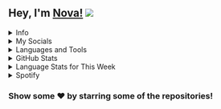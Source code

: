 ## Hey, I'm [Nova!](https://novas.quest) <img src="https://raw.githubusercontent.com/xosupernova/xosupernova/master/wave.gif" width="30px">

<details><summary>Info</summary>
<p>

- 🔭 I’m currently working on [HyberHost](https://hyberhost.com/).
- 🌱 I’m currently learning TypeScript / C#.
- 🏫 I’m currently studying [BSc (Honours) Computing and IT (Communications and Networking)](http://www.open.ac.uk/courses/computing-it/degrees/bsc-computing-it-communications-networking-q62-cnet)
- 💬 Ask me about Game Hosting.
- 📫 How to reach me: **COMING SOON**
- 😄 Pronouns: She/Her
- 😎 Fun fact: I spend almost 12 hours listening songs every day.
</p>
</details>

<details><summary>My Socials</summary>
<p>

<!-- [![Twitter: HeyJack0001](https://img.shields.io/twitter/follow/HeyJack0001?style=social)](https://twitter.com/HeyJack0001) -->
<!-- [![Linkedin: HeyJack0001](https://img.shields.io/badge/-HeyJack0001-blue?style=flat-square&logo=Linkedin&logoColor=white&link=https://www.linkedin.com/in/HeyJack0001/)](https://www.linkedin.com/in/HeyJack0001/) -->
[![GitHub xosupernova](https://img.shields.io/github/followers/xosupernova?label=follow&style=social)](https://github.com/xosupernova)
[![Website](https://img.shields.io/badge/PortfolioWebsite-lunas.quest-2648ff?style=flat-square&logo=google-chrome)](https://lunas.quest/)
<!-- [![discord](https://img.shields.io/badge/Discord-HeyJack%230001-7289DA?logo=discord)](https://discordapp.com/users/203317216106512384) -->
</p>
</details>

<details><summary>Languages and Tools</summary>
<p> 

<code><a href="https://www.javascript.com/"><img height="20" src="https://raw.githubusercontent.com/github/explore/80688e429a7d4ef2fca1e82350fe8e3517d3494d/topics/javascript/javascript.png"></a></code>
<code><a href="https://nodejs.org/"><img height="20" src="https://raw.githubusercontent.com/github/explore/80688e429a7d4ef2fca1e82350fe8e3517d3494d/topics/nodejs/nodejs.png"></a></code>
<code><a href="https://reactjs.org/"><img height="20" src="https://raw.githubusercontent.com/github/explore/80688e429a7d4ef2fca1e82350fe8e3517d3494d/topics/react/react.png"></a></code>
<code><a href="https://www.json.org/"><img height="20" src="https://raw.githubusercontent.com/github/explore/80688e429a7d4ef2fca1e82350fe8e3517d3494d/topics/json/json.png"></a></code>
<code><a href="https://es6.io/"><img height="20" src="https://raw.githubusercontent.com/github/explore/80688e429a7d4ef2fca1e82350fe8e3517d3494d/topics/es6/es6.png"></a></code>
<code><a href="https://www.docker.com/"><img height="20" src="https://raw.githubusercontent.com/github/explore/80688e429a7d4ef2fca1e82350fe8e3517d3494d/topics/docker/docker.png"></a></code>
<code><a href="https://babeljs.io/"><img height="20" src="https://raw.githubusercontent.com/github/explore/80688e429a7d4ef2fca1e82350fe8e3517d3494d/topics/babel/babel.png"></a></code>
</p>
</details>

<details><summary>GitHub Stats</summary>
<p>

<a href="https://github.com/xosupernova">
 <img align="center" src="https://github-readme-stats.vercel.app/api?username=xosupernova&show_icons=true&theme=dark&line_height=27" alt="Luna's github stats"/>
</a>
</p>
</details>

<details><summary>Language Stats for This Week</summary>
<p>

<!--START_SECTION:waka-->
![Code Time](http://img.shields.io/badge/Code%20Time-413%20hrs%2026%20mins-blue)

![Profile Views](http://img.shields.io/badge/Profile%20Views-1-blue)

**🐱 My GitHub Data** 

> 📦 565.3 kB Used in GitHub's Storage 
 > 
> 🏆 20 Contributions in the Year 2025
 > 
> 💼 Opted to Hire
 > 
> 📜 9 Public Repositories 
 > 
> 🔑 11 Private Repositories 
 > 
**I'm a Night 🦉** 

```text
🌞 Morning                0 commits           ░░░░░░░░░░░░░░░░░░░░░░░░░   00.00 % 
🌆 Daytime                48 commits          ██░░░░░░░░░░░░░░░░░░░░░░░   09.52 % 
🌃 Evening                265 commits         █████████████░░░░░░░░░░░░   52.58 % 
🌙 Night                  191 commits         █████████░░░░░░░░░░░░░░░░   37.90 % 
```
📅 **I'm Most Productive on Thursday** 

```text
Monday                   77 commits          ████░░░░░░░░░░░░░░░░░░░░░   15.28 % 
Tuesday                  63 commits          ███░░░░░░░░░░░░░░░░░░░░░░   12.50 % 
Wednesday                34 commits          ██░░░░░░░░░░░░░░░░░░░░░░░   06.75 % 
Thursday                 164 commits         ████████░░░░░░░░░░░░░░░░░   32.54 % 
Friday                   112 commits         ██████░░░░░░░░░░░░░░░░░░░   22.22 % 
Saturday                 40 commits          ██░░░░░░░░░░░░░░░░░░░░░░░   07.94 % 
Sunday                   14 commits          █░░░░░░░░░░░░░░░░░░░░░░░░   02.78 % 
```


📊 **This Week I Spent My Time On** 

```text
🕑︎ Time Zone: Europe/London

💬 Programming Languages: 
JSON                     13 mins             █████████░░░░░░░░░░░░░░░░   36.50 % 
Other                    9 mins              ██████░░░░░░░░░░░░░░░░░░░   24.85 % 
Python                   9 mins              ██████░░░░░░░░░░░░░░░░░░░   24.09 % 
Go                       2 mins              ██░░░░░░░░░░░░░░░░░░░░░░░   06.20 % 
JavaScript               2 mins              █░░░░░░░░░░░░░░░░░░░░░░░░   05.44 % 

🔥 Editors: 
VS Code                  37 mins             █████████████████████████   100.00 % 

🐱‍💻 Projects: 
portfolio                15 mins             ██████████░░░░░░░░░░░░░░░   41.09 % 
DevEye                   9 mins              ██████░░░░░░░░░░░░░░░░░░░   25.10 % 
osu_downloader           9 mins              ██████░░░░░░░░░░░░░░░░░░░   24.09 % 
YASC                     3 mins              ██░░░░░░░░░░░░░░░░░░░░░░░   09.72 % 

💻 Operating System: 
Windows                  37 mins             █████████████████████████   100.00 % 
```

**I Mostly Code in JavaScript** 

```text
JavaScript               6 repos             ██████████░░░░░░░░░░░░░░░   40.00 % 
TypeScript               1 repo              ██░░░░░░░░░░░░░░░░░░░░░░░   06.67 % 
Astro                    1 repo              ██░░░░░░░░░░░░░░░░░░░░░░░   06.67 % 
CSS                      1 repo              ██░░░░░░░░░░░░░░░░░░░░░░░   06.67 % 
PowerShell               1 repo              ██░░░░░░░░░░░░░░░░░░░░░░░   06.67 % 
```



**Timeline**

![Lines of Code chart](https://raw.githubusercontent.com/xosupernova/xosupernova/master/assets/bar_graph.png)


 Last Updated on 28/06/2025 03:00:08 UTC
<!--END_SECTION:waka-->
</p>
</details>

<details><summary>Spotify</summary>
<p>

[![spotify-github-profile](https://spotify-github-profile.vercel.app/api/view?uid=h0sd8uxnbq3rs51ob32cqilmn&cover_image=true&theme=default)](https://github.com/kittinan/spotify-github-profile)
</p>
</details>

### Show some ❤️ by starring some of the repositories!
